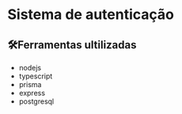 # Sistema de autenticação 

## 🛠Ferramentas ultilizadas
- nodejs
- typescript
- prisma
- express
- postgresql

